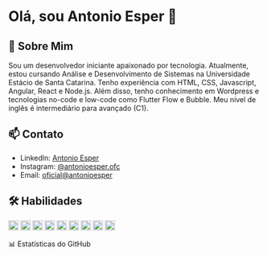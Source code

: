 # Olá, sou Antonio Esper 👋

## 🚀 Sobre Mim
Sou um desenvolvedor iniciante apaixonado por tecnologia. Atualmente, estou cursando Análise e Desenvolvimento de Sistemas na Universidade Estácio de Santa Catarina. Tenho experiência com HTML, CSS, Javascript, Angular, React e Node.js. Além disso, tenho conhecimento em Wordpress e tecnologias no-code e low-code como Flutter Flow e Bubble. Meu nível de inglês é intermediário para avançado (C1).

## 📫 Contato
- LinkedIn: [Antonio Esper](https://www.linkedin.com/in/antonio-esper/)
- Instagram: [@antonioesper.ofc](https://www.instagram.com/antonioesper.ofc/)
- Email: [oficial@antonioesper](mailto:oficial@antonioesper)

## 🛠️ Habilidades

<code><img height="20" src="https://www.vectorlogo.zone/logos/w3_html5/w3_html5-icon.svg"></code>
<code><img height="20" src="https://www.vectorlogo.zone/logos/netlifyapp_watercss/netlifyapp_watercss-official.svg"></code>
<code><img height="20" src="https://www.vectorlogo.zone/logos/javascript/javascript-horizontal.svg"></code>
<code><img height="20" src="https://www.vectorlogo.zone/logos/angular/angular-icon.svg"></code>
<code><img height="20" src="https://www.vectorlogo.zone/logos/reactjs/reactjs-icon.svg"></code>
<code><img height="20" src="https://www.vectorlogo.zone/logos/nodejs/nodejs-icon.svg"></code>
<code><img height="20" src="https://www.vectorlogo.zone/logos/wordpress/wordpress-icon.svg"></code>
<code><img height="20" src="https://www.vectorlogo.zone/logos/flutterio/flutterio-icon.svg"></code>
<code><img height="20" src="https://www.vectorlogo.zone/logos/bubble/bubble-icon.svg"></code>

📊 Estatísticas do GitHub
